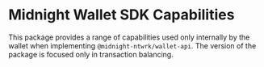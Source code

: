 # Midnight Wallet SDK Capabilities

This package provides a range of capabilities used only internally by the wallet when implementing `@midnight-ntwrk/wallet-api`. The version of the package is focused only in transaction balancing.
